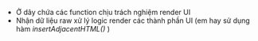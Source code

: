 - Ở dây chứa các function chịu trách nghiệm render UI
- Nhận dữ liệu raw xử lý logic render các thành phần UI (em hay sử dụng hàm _insertAdjacentHTML()_ )
